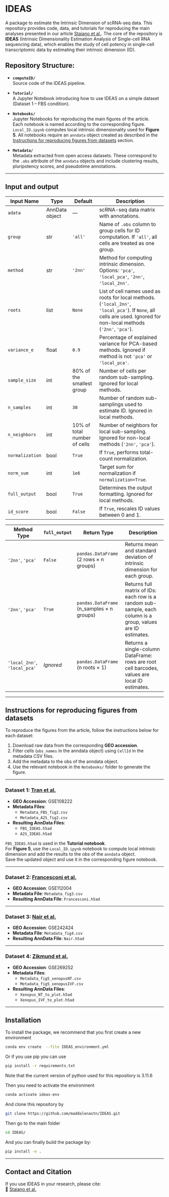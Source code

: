# IDEAS

A package to estimate the Intrinsic Dimension of scRNA-seq data. 
This repository provides code, data, and tutorials for reproducing the main analyses presented in our article [Staiano et al.](https://doi.org/10.1101/2025.07.21.665922). The core of the repository is **IDEAS** (Intrinsic Dimensionality Estimation Analysis of Single-cell RNA sequencing data), which enables the study of cell potency in single-cell transcriptomic data by estimating their intrinsic dimension (ID). 


## Repository Structure:

- **`computeID/`**  
  Source code of the IDEAS pipeline.

- **`Tutorial/`**  
  A Jupyter Notebook introducing how to use IDEAS on a simple dataset (Dataset 1 – FBS condition). 

- **`Notebooks/`**  
Jupyter Notebooks for reproducing the main figures of the article.  
Each notebook is named according to the corresponding figure. `Local_ID.ipynb` computes local intrinsic dimensionality used for **Figure 5**. All notebooks require an `anndata` object created as described in the [Instructions for reproducing figures from datasets](#-datasets--reproduction-instructions) section.

- **`Metadata/`**  
  Metadata extracted from open access datasets. These correspond to the `.obs` attribute of the `anndata` objects and include clustering results, pluripotency scores, and pseudotime annotations.

---

## Input and output

| Input Name     | Type             | Default                  | Description |
|----------------|------------------|--------------------------|-------------|
| `adata`        | AnnData object   | —                        | scRNA-seq data matrix with annotations. |
| `group`        | str              | `'all'`                  | Name of `.obs` column to group cells for ID computation. If `'all'`, all cells are treated as one group. |
| `method`       | str              | `'2nn'`                  | Method for computing intrinsic dimension. Options: `'pca'`, `'local_pca'`, `'2nn'`, `'local_2nn'`. |
| `roots`        | list             | `None`                   | List of cell names used as roots for local methods. (`'local_2nn'`, `'local_pca'`). If `None`, all cells are used. Ignored for non-local methods (`'2nn'`, `'pca'`). |
| `variance_e`   | float            | `0.9`                    | Percentage of explained variance for PCA-based methods. Ignored if method is not `'pca'` or `'local_pca'`. |
| `sample_size`  | int              | 80% of the smallest group| Number of cells per random sub-sampling. Ignored for local methods. |
| `n_samples`    | int              | `30`                     | Number of random sub-samplings used to estimate ID. Ignored in local methods. |
| `n_neighbors`  | int              | 10% of total number of cells  | Number of neighbors for local sub-sampling. Ignored for non-local methods (`'2nn'`, `'pca'`).  |
| `normalization`| bool             | `True`                   | If `True`, performs total-count normalization. |
| `norm_sum`     | int              | `1e6`                    | Target sum for normalization if `normalization=True`. |
| `full_output`  | bool             | `True`                   | Determines the output formatting. Ignored for local methods. |
| `id_score`     | bool             | `False`                  | If `True`, rescales ID values between 0 and 1. |


| Method Type | `full_output` | Return Type       | Description |
|-------------|---------------|-------------------|-------------|
| `'2nn'`, `'pca'` | `False`        | `pandas.DataFrame` (2 rows × n groups) | Returns mean and standard deviation of intrinsic dimension for each group. |
| `'2nn'`, `'pca'` | `True`         | `pandas.DataFrame` (n_samples × n groups) | Returns full matrix of IDs: each row is a random sub-sample, each column is a group, values are ID estimates. |
| `'local_2nn'`, `'local_pca'` | *Ignored*      | `pandas.DataFrame` (n roots × 1) | Returns a single-column DataFrame: rows are root cell barcodes, values are local ID estimates. |

---

## Instructions for reproducing figures from datasets

To reproduce the figures from the article, follow the instructions below for each dataset:

1. Download raw data from the corresponding **GEO accession**.
2. Filter cells (`obs_names` in the anndata object) using `CellId` in the metadata CSV files.
3. Add the metadata to the obs of the anndata object.
4. Use the relevant notebook in the `Notebooks/` folder to generate the figure.

---

### Dataset 1: [Tran et al.](https://www.cell.com/cell-reports/fulltext/S2211-1247(19)30529-7?_returnURL=https%3A%2F%2Flinkinghub.elsevier.com%2Fretrieve%2Fpii%2FS2211124719305297%3Fshowall%3Dtrue)
- **GEO Accession**: GSE108222
- **Metadata Files**:
  - `Metadata_FBS_fig2.csv`
  - `Metadata_A2S_fig2.csv`  
- **Resulting AnnData Files**:
  - `FBS_IDEAS.h5ad`
  - `A2S_IDEAS.h5ad`

`FBS_IDEAS.h5ad` is used in the **Tutorial notebook**.  
For **Figure 5**, use the `Local_ID.ipynb` notebook to compute local intrinsic dimension and add the results to the obs of the `anndata` object.  
Save the updated object and use it in the corresponding figure notebook.

---

### Dataset 2: [Francesconi et al.](https://elifesciences.org/articles/41627) 
- **GEO Accession**: GSE112004
- **Metadata File**: `Metadata_fig3.csv`  
- **Resulting AnnData File**: `Francesconi.h5ad`

---

### Dataset 3: [Nair et al.](https://pubmed.ncbi.nlm.nih.gov/37873116/)
- **GEO Accession**: GSE242424
- **Metadata File**: `Metadata_fig4.csv`  
- **Resulting AnnData File**: `Nair.h5ad`

---

### Dataset 4: [Zikmund et al.](https://www.cell.com/stem-cell-reports/fulltext/S2213-6711(25)00051-7?_returnURL=https%3A%2F%2Flinkinghub.elsevier.com%2Fretrieve%2Fpii%2FS2213671125000517%3Fshowall%3Dtrue)
- **GEO Accession**: GSE269252 
- **Metadata Files**:
  - `Metadata_fig5_xenopusNT.csv`
  - `Metadata_fig5_xenopusIVF.csv`  
- **Resulting AnnData Files**:
  - `Xenopus_NT_to_plot.h5ad`
  - `Xenopus_IVF_to_plot.h5ad`

---


## Installation

To install the package, we recommend that you first create a new environment

```bash 
conda env create  --file IDEAS_environment.yml 
```

Or if you use pip you can use 

```bash 
pip install -r requirements.txt
```

Note that the current version of python used for this repository is 3.11.6

Then you need to activate the environment

```bash 
conda activate ideas-env
```

And clone this repository by 

```bash
git clone https://github.com/maddalenastn/IDEAS.git
```

Then go to the main folder

```bash
cd IDEAS/
```

And  you can finally build the package by:

```bash
pip install -e .
```
--- 

## Contact and Citation

If you use IDEAS in your research, please cite:   
🔗 [Staiano et al.](https://doi.org/10.1101/2025.07.21.665922)